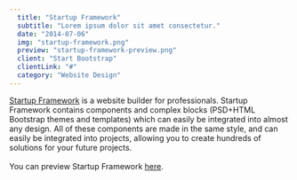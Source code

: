 ```yaml
---
  title: "Startup Framework"
  subtitle: "Lorem ipsum dolor sit amet consectetur."
  date: "2014-07-06"
  img: "startup-framework.png"
  preview: "startup-framework-preview.png"
  client: "Start Bootstrap"
  clientLink: "#"
  category: "Website Design"
---
```


[Startup Framework](//designmodo.com/startup/?u=787) is a website builder for professionals. Startup Framework contains components and complex blocks (PSD+HTML Bootstrap themes and templates) which can easily be integrated into almost any design. All of these components are made in the same style, and can easily be integrated into projects, allowing you to create hundreds of solutions for your future projects. <br><br>You can preview Startup Framework [here](//designmodo.com/startup/?u=787).
